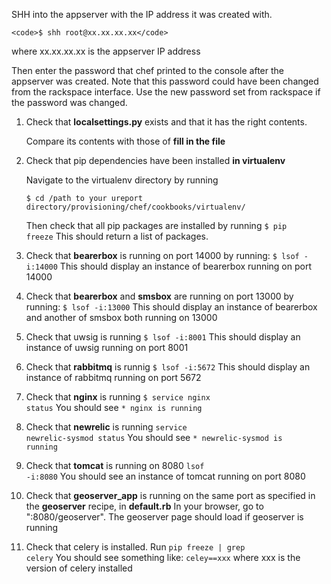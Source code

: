 SHH into the appserver with the IP address it was created with.
	
	<code>$ shh root@xx.xx.xx.xx</code>
where xx.xx.xx.xx is the appserver IP address

Then enter the password that chef printed to the console after the appserver was created.
Note that this password could have been changed from the rackspace interface. Use the new
password set from rackspace if the password was changed.

1. Check that <b>localsettings.py</b> exists and that it has the right contents. 
 
	Compare its contents with those of <b>fill in the file</b>

2. Check that pip dependencies have been installed <b>in virtualenv</b>
	
	Navigate to the virtualenv directory by running

	<code>$ cd /path to your ureport directory/provisioning/chef/cookbooks/virtualenv/</code>

	Then check that all pip packages are installed by running
	<code>$ pip freeze</code>
	This should return a list of packages.

3. Check that <b>bearerbox</b> is running on port 14000 by running:
	<code>$ lsof -i:14000</code>
	This should display an instance of bearerbox running on port 14000

4. Check that <b>bearerbox</b> and <b>smsbox</b> are running on port 13000 by running:
	<code>$ lsof -i:13000</code>
	This should display an instance of bearerbox and another of smsbox both running on 13000

5. Check that uwsig is running
	<code>$ lsof -i:8001</code>
	This should display an instance of uwsig running on port 8001

6. Check that <b>rabbitmq</b> is runnig
	<code>$ lsof -i:5672</code>
	This should display an instance of rabbitmq running on port 5672

7. Check that <b>nginx</b> is running
	<code>$ service nginx status</code>
	You should see
	<code>* nginx is running</code>

8. Check that <b>newrelic</b> is running
	<code>service newrelic-sysmod status</code>
	You should see
	<code>* newrelic-sysmod is running</code>

9. Check that <b>tomcat</b> is running on 8080
	<code>lsof -i:8080</code>
	You should see an instance of tomcat running on port 8080

10. Check that <b>geoserver_app</b> is running on the same port as specified in the <b>geoserver</b> recipe, in <b>default.rb</b>
	In your browser, go to "<appserver ip address>:8080/geoserver". 
	The geoserver page should load if geoserver is running

11. Check that celery is installed. Run
	<code>pip freeze | grep celery</code>
	You should see something like:
	<code>celey==xxx</code> where xxx is the version of celery installed

